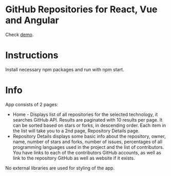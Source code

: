 # GitHub Repositories for React, Vue and Angular

Check [demo](https://strong-crostata-191bd7.netlify.app/).

# Instructions

Install necessary npm packages and run with npm start.

# Info

App consists of 2 pages:
- Home - Displays list of all repositories for the selected technology, it searches GitHub API. Results are paginated with 10 results per page. It can be sorted based on stars or forks, in descending order. Each item in the list will take you to a 2nd page, Repository Details page.
- Repository Details displays some basic info about the repository, owner, name, number of stars and forks, number of issues, percentages of all programming languages used in the project and the list of contributors. You have links to each of the contributors GitHub accounts, as well as link to the repository GitHub as well as website if it exists.

No external libraries are used for styling of the app.


